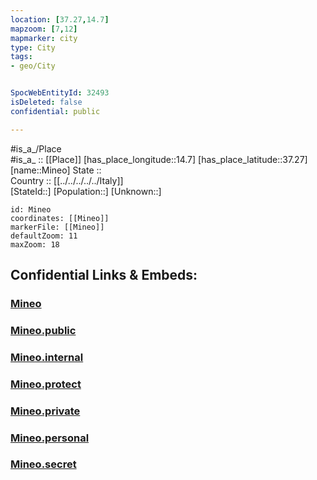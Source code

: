 ```yaml
---
location: [37.27,14.7] 
mapzoom: [7,12] 
mapmarker: city 
type: City
tags:
- geo/City


SpocWebEntityId: 32493
isDeleted: false
confidential: public

---
```

#is_a_/Place  
#is_a_ :: [[Place]] 
[has_place_longitude::14.7] 
[has_place_latitude::37.27] 
[name::Mineo] 
State ::  
Country :: [[../../../../../Italy]]  
[StateId::] 
[Population::] 
[Unknown::] 


```leaflet
id: Mineo
coordinates: [[Mineo]] 
markerFile: [[Mineo]] 
defaultZoom: 11 
maxZoom: 18
```


## Confidential Links & Embeds: 

### [Mineo](/_Standards/Earth/Continent/Europe/Europe~South/Italy/regions~Italy/Sicily/Catania/City/Mineo.md) 

### [Mineo.public](/_public/Earth/Continent/Europe/Europe~South/Italy/regions~Italy/Sicily/Catania/City/Mineo.public.md) 

### [Mineo.internal](/_internal/Earth/Continent/Europe/Europe~South/Italy/regions~Italy/Sicily/Catania/City/Mineo.internal.md) 

### [Mineo.protect](/_protect/Earth/Continent/Europe/Europe~South/Italy/regions~Italy/Sicily/Catania/City/Mineo.protect.md) 

### [Mineo.private](/_private/Earth/Continent/Europe/Europe~South/Italy/regions~Italy/Sicily/Catania/City/Mineo.private.md) 

### [Mineo.personal](/_personal/Earth/Continent/Europe/Europe~South/Italy/regions~Italy/Sicily/Catania/City/Mineo.personal.md) 

### [Mineo.secret](/_secret/Earth/Continent/Europe/Europe~South/Italy/regions~Italy/Sicily/Catania/City/Mineo.secret.md)


